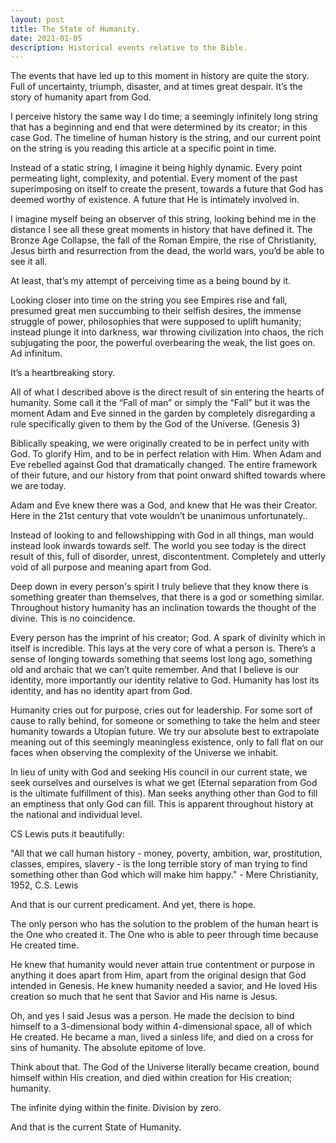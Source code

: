 ```yaml
---
layout: post
title: The State of Humanity.
date: 2021-01-05
description: Historical events relative to the Bible. 
---
```


The events that have led up to this moment in history are quite the story. Full of uncertainty, triumph, disaster, and at times great despair. It’s the story of humanity apart from God.

I perceive history the same way I do time; a seemingly infinitely long string that has a beginning and end that were determined by its creator; in this case God. The timeline of human history is the string, and our current point on the string is you reading this article at a specific point in time.

Instead of a static string, I imagine it being highly dynamic. Every point permeating light, complexity, and potential. Every moment of the past superimposing on itself to create the present, towards a future that God has deemed worthy of existence. A future that He is intimately involved in.

I imagine myself being an observer of this string, looking behind me in the distance I see all these great moments in history that have defined it. The Bronze Age Collapse, the fall of the Roman Empire, the rise of Christianity, Jesus birth and resurrection from the dead, the world wars, you’d be able to see it all. 

At least, that’s my attempt of perceiving time as a being bound by it.

Looking closer into time on the string you see Empires rise and fall, presumed great men succumbing to their selfish desires, the immense struggle of power, philosophies that were supposed to uplift humanity; instead plunge it into darkness, war throwing civilization into chaos, the rich subjugating the poor, the powerful overbearing the weak, the list goes on. Ad infinitum.

It’s a heartbreaking story.

All of what I described above is the direct result of sin entering the hearts of humanity. Some call it the “Fall of man” or simply the “Fall” but it was the moment Adam and Eve sinned in the garden by completely disregarding a rule specifically given to them by the God of the Universe. (Genesis 3)

Biblically speaking, we were originally created to be in perfect unity with God. To glorify Him, and to be in perfect relation with Him. When Adam and Eve rebelled against God that dramatically changed. The entire framework of their future, and our history from that point onward shifted towards where we are today.

Adam and Eve knew there was a God, and knew that He was their Creator. Here in the 21st century that vote wouldn’t be unanimous unfortunately.. 

Instead of looking to and fellowshipping with God in all things, man would instead look inwards towards self. The world you see today is the direct result of this, full of disorder, unrest, discontentment. Completely and utterly void of all purpose and meaning apart from God.

Deep down in every person's spirit I truly believe that they know there is something greater than themselves, that there is a god or something similar. Throughout history humanity has an inclination towards the thought of the divine. This is no coincidence. 

Every person has the imprint of his creator; God. A spark of divinity which in itself is incredible. This lays at the very core of what a person is. There’s a sense of longing towards something that seems lost long ago, something old and archaic that we can’t quite remember. And that I believe is our identity, more importantly our identity relative to God. Humanity has lost its identity, and has no identity apart from God.

Humanity cries out for purpose, cries out for leadership. For some sort of cause to rally behind, for someone or something to take the helm and steer humanity towards a Utopian future. We try our absolute best to extrapolate meaning out of this seemingly meaningless existence, only to fall flat on our faces when observing the complexity of the Universe we inhabit. 

In lieu of unity with God and seeking His council in our current state, we seek ourselves and ourselves is what we get (Eternal separation from God is the ultimate fulfillment of this). Man seeks anything other than God to fill an emptiness that only God can fill. This is apparent throughout history at the national and individual level. 


CS Lewis puts it beautifully: 

"All that we call human history - money, poverty, ambition, war, prostitution, classes, empires, slavery - is the long terrible story of man trying to find something other than God which will make him happy." -  Mere Christianity, 1952, C.S. Lewis

And that is our current predicament. And yet, there is hope.

The only person who has the solution to the problem of the human heart is the One who created it. The One who is able to peer through time because He created time.

He knew that humanity would never attain true contentment or purpose in anything it does apart from Him, apart from the original design that God intended in Genesis. He knew humanity needed a savior, and He loved His creation so much that he sent that Savior and His name is Jesus.

Oh, and yes I said Jesus was a person. He made the decision to bind himself to a 3-dimensional body within 4-dimensional space, all of which He created. He became a man, lived a sinless life, and died on a cross for sins of humanity. The absolute epitome of love. 

Think about that. The God of the Universe literally became creation, bound himself within His creation, and died within creation for His creation; humanity.

The infinite dying within the finite. Division by zero.

And that is the current State of Humanity.
